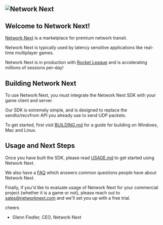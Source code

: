 ## ![Network Next](https://app.v3.networknext.com/static/media/logo.02362a9b.png)

## Welcome to Network Next!

[Network Next](https://networknext.com) is a marketplace for premium network transit.

Network Next is typically used by latency sensitive applications like real-time multiplayer games.

Network Next is in production with [Rocket League](https://rocketleague.com) and is accelerating millions of sessions per-day!

## Building Network Next

To use Network Next, you must integrate the Network Next SDK with your game client and server.

Our SDK is extremely simple, and is designed to replace the sendto/recvfrom API you already use to send UDP packets.

To get started, first visit [BUILDING.md](https://github.com/networknext/sdk/blob/master/BUILDING.md) for a guide for building on Windows, Mac and Linux.

## Usage and Next Steps

Once you have built the SDK, please read [USAGE.md](https://github.com/networknext/sdk/blob/master/USAGE.md) to get started using Network Next.

We also have a [FAQ](https://github.com/networknext/sdk/blob/master/FAQ.md) which answers common questions people have about Network Next.

Finally, if you'd like to evaluate usage of Network Next for your commercial project (whether it is a game or not), please reach out to sales@networknext.com and we'll set you up with a free trial.

cheers

- Glenn Fiedler, CEO, Network Next
